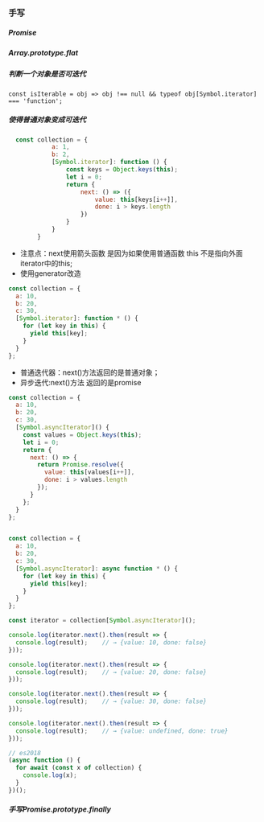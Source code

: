### 手写

##### Promise

##### Array.prototype.flat

##### 判断一个对象是否可迭代
`const isIterable = obj => obj !== null && typeof obj[Symbol.iterator] === 'function';`

##### 使得普通对象变成可迭代
```js
  const collection = {
            a: 1,
            b: 2,
            [Symbol.iterator]: function () {
                const keys = Object.keys(this);
                let i = 0;
                return {
                    next: () => ({
                        value: this[keys[i++]],
                        done: i > keys.length
                    })
                }
            }
        }
```
* 注意点：next使用箭头函数 是因为如果使用普通函数 this 不是指向外面iterator中的this;
* 使用generator改造

```js
const collection = {
  a: 10,
  b: 20,
  c: 30,
  [Symbol.iterator]: function * () {
    for (let key in this) {
      yield this[key];
    }
  }
};
```

* 普通迭代器：next()方法返回的是普通对象；
* 异步迭代:next()方法 返回的是promise

```js
const collection = {
  a: 10,
  b: 20,
  c: 30,
  [Symbol.asyncIterator]() {
    const values = Object.keys(this);
    let i = 0;
    return {
      next: () => {
        return Promise.resolve({
          value: this[values[i++]], 
          done: i > values.length
        });
      }
    };
  }
};


const collection = {
  a: 10,
  b: 20,
  c: 30,
  [Symbol.asyncIterator]: async function * () {
    for (let key in this) {
      yield this[key];
    }
  }
};

const iterator = collection[Symbol.asyncIterator]();

console.log(iterator.next().then(result => {
  console.log(result);    // → {value: 10, done: false}
}));

console.log(iterator.next().then(result => {
  console.log(result);    // → {value: 20, done: false} 
}));

console.log(iterator.next().then(result => {
  console.log(result);    // → {value: 30, done: false} 
}));

console.log(iterator.next().then(result => {
  console.log(result);    // → {value: undefined, done: true} 
}));

// es2018
(async function () {
  for await (const x of collection) {
    console.log(x);
  }
})();

```




##### 手写Promise.prototype.finally